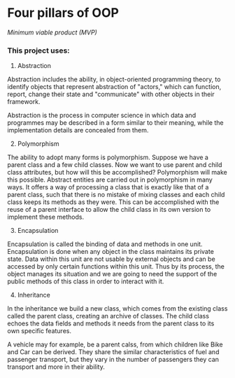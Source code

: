 # Four pillars of OOP

*Minimum viable product (MVP)*

### This project uses:

1. Abstraction

Abstraction includes the ability, in object-oriented programming theory, to identify objects that represent abstraction of "actors," which can function, report, change their state and "communicate" with other objects in their framework. 

Abstraction is the process in computer science in which data and programmes may be described in a form similar to their meaning, while the implementation details are concealed from them.

2. Polymorphism

The ability to adopt many forms is polymorphism. Suppose we have a parent class and a few child classes. Now we want to use parent and child class attributes, but how will this be accomplished? Polymorphism will make this possible. Abstract entities are carried out in polymorphism in many ways. It offers a way of processing a class that is exactly like that of a parent class, such that there is no mistake of mixing classes and each child class keeps its methods as they were. This can be accomplished with the reuse of a parent interface to allow the child class in its own version to implement these methods.

3. Encapsulation

Encapsulation is called the binding of data and methods in one unit. Encapsulation is done when any object in the class maintains its private state. Data within this unit are not usable by external objects and can be accessed by only certain functions within this unit. Thus by its process, the object manages its situation and we are going to need the support of the public methods of this class in order to interact with it.

4. Inheritance

In the inheritance we build a new class, which comes from the existing class called the parent class, creating an archive of classes. The child class echoes the data fields and methods it needs from the parent class to its own specific features. 

A vehicle may for example, be a parent calss, from which children like Bike and Car can be derived. They share the similar characteristics of fuel and passenger transport, but they vary in the number of passengers they can transport and more in their ability.
